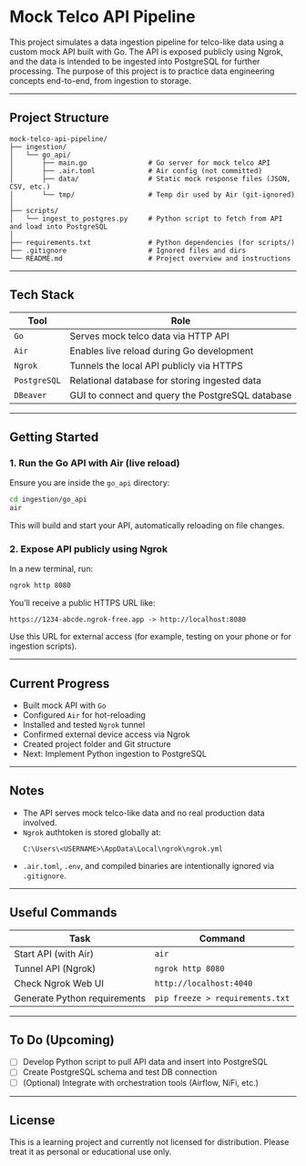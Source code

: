 # Mock Telco API Pipeline

This project simulates a data ingestion pipeline for telco-like data using a custom mock API built with Go. The API is exposed publicly using Ngrok, and the data is intended to be ingested into PostgreSQL for further processing. The purpose of this project is to practice data engineering concepts end-to-end, from ingestion to storage.

---

## Project Structure

```text
mock-telco-api-pipeline/
├── ingestion/
│   └── go_api/
│       ├── main.go               # Go server for mock telco API
│       ├── .air.toml             # Air config (not committed)
│       ├── data/                 # Static mock response files (JSON, CSV, etc.)
│       └── tmp/                  # Temp dir used by Air (git-ignored)
│
├── scripts/
│   └── ingest_to_postgres.py     # Python script to fetch from API and load into PostgreSQL
│
├── requirements.txt              # Python dependencies (for scripts/)
├── .gitignore                    # Ignored files and dirs
└── README.md                     # Project overview and instructions
```

---

## Tech Stack

| Tool         | Role                                             |
| ------------ | ------------------------------------------------ |
| `Go`         | Serves mock telco data via HTTP API              |
| `Air`        | Enables live reload during Go development        |
| `Ngrok`      | Tunnels the local API publicly via HTTPS         |
| `PostgreSQL` | Relational database for storing ingested data    |
| `DBeaver`    | GUI to connect and query the PostgreSQL database |

---

## Getting Started

### 1. Run the Go API with Air (live reload)

Ensure you are inside the `go_api` directory:

```bash
cd ingestion/go_api
air
```

This will build and start your API, automatically reloading on file changes.

### 2. Expose API publicly using Ngrok

In a new terminal, run:

```bash
ngrok http 8080
```

You’ll receive a public HTTPS URL like:

```
https://1234-abcde.ngrok-free.app -> http://localhost:8080
```

Use this URL for external access (for example, testing on your phone or for ingestion scripts).

---

## Current Progress

- Built mock API with `Go`
- Configured `Air` for hot-reloading
- Installed and tested `Ngrok` tunnel
- Confirmed external device access via Ngrok
- Created project folder and Git structure
- Next: Implement Python ingestion to PostgreSQL

---

## Notes

- The API serves mock telco-like data and no real production data involved.
- `Ngrok` authtoken is stored globally at:
  ```
  C:\Users\<USERNAME>\AppData\Local\ngrok\ngrok.yml
  ```
- `.air.toml`, `.env`, and compiled binaries are intentionally ignored via `.gitignore`.

---

## Useful Commands

| Task                         | Command                         |
| ---------------------------- | ------------------------------- |
| Start API (with Air)         | `air`                           |
| Tunnel API (Ngrok)           | `ngrok http 8080`               |
| Check Ngrok Web UI           | `http://localhost:4040`         |
| Generate Python requirements | `pip freeze > requirements.txt` |

---

## To Do (Upcoming)

- [ ] Develop Python script to pull API data and insert into PostgreSQL
- [ ] Create PostgreSQL schema and test DB connection
- [ ] (Optional) Integrate with orchestration tools (Airflow, NiFi, etc.)

---

## License

This is a learning project and currently not licensed for distribution. Please treat it as personal or educational use only.
